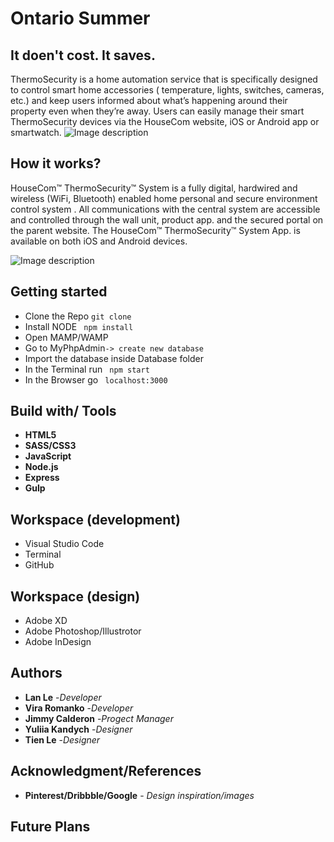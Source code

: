 # Ontario Summer

## It doen't cost. It saves.
ThermoSecurity is a home automation service that is specifically designed to control smart home accessories ( temperature, lights, switches, cameras, etc.) and keep users informed about what’s happening around their property even when they’re away. Users can easily manage their smart ThermoSecurity devices via the HouseCom website,  iOS or Android app or smartwatch. 
![Image description](public/images/white_background_img01.jpg)


## How it works?

HouseCom™ ThermoSecurity™ System is a fully digital, hardwired and wireless (WiFi, Bluetooth)
enabled home personal and secure environment control system . All communications with the central
system are accessible and controlled through the wall unit, product app. and the secured portal on the parent
website. The HouseCom™ ThermoSecurity™ System App. is available on both iOS and Android devices.

![Image description](public/images/mockup_desktop_full.png)


## Getting started
* Clone the Repo ```git clone```
* Install NODE ``` npm install```
* Open MAMP/WAMP
* Go to MyPhpAdmin```-> create new database```
* Import the database inside Database folder
* In the Terminal run ``` npm start```
* In the Browser go ``` localhost:3000```




## Build with/ Tools
* **HTML5**
* **SASS/CSS3**
* **JavaScript**
* **Node.js**
* **Express**
* **Gulp**


## Workspace (development)
* Visual Studio Code
* Terminal
* GitHub

## Workspace (design)
* Adobe XD
* Adobe Photoshop/Illustrotor
* Adobe InDesign

## Authors
* **Lan Le** -*Developer*
* **Vira Romanko** -*Developer*
* **Jimmy Calderon** -*Progect Manager*
* **Yuliia Kandych** -*Designer*
* **Tien Le** -*Designer*





## Acknowledgment/References

* **Pinterest/Dribbble/Google** - *Design inspiration/images* 

## Future Plans

